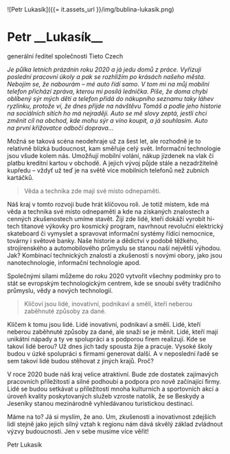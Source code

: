 <div class="persona">
![Petr Lukasík]({{= it.assets_url }}/img/bublina-lukasik.png)

  <div>
    <h1>Petr __Lukasík__</h1>
    <span>generální ředitel společnosti Tieto Czech</span>
  </div>
</div>

*Je půlka letních prázdnin roku 2020 a já jedu domů z&nbsp;práce. Vyřizuji poslední pracovní úkoly a pak se rozhlížím po krásách našeho města. Nebojím se, že nabourám &ndash; mé auto řídí samo. V&nbsp;tom mi na&nbsp;můj mobilní telefon přichází zpráva, kterou mi posílá lednička. Píše, že doma chybí oblíbený sýr mých dětí a telefon přidá do&nbsp;nákupního seznamu taky láhev ryzlinku, protože ví, že dnes přijde na&nbsp;návštěvu Tomáš a podle jeho historie na&nbsp;sociálních sítích ho má nejraději. Auto se mě slovy zeptá, jestli chci změnit cíl na&nbsp;obchod, kde mohu sýr a víno koupit, a já souhlasím. Auto na&nbsp;první křižovatce odbočí doprava…*

Možná se taková scéna neodehraje už za&nbsp;šest let, ale rozhodně je to relativně blízká budoucnost, kam směřuje celý svět. Informační technologie jsou všude kolem nás. Umožňují mobilní volání, nákup jízdenek na&nbsp;vlak či platbu kreditní kartou v&nbsp;obchodě. A&nbsp;jejich vývoj půjde stále a nezadržitelně kupředu &ndash; vždyť už teď je na&nbsp;světě více mobilních telefonů než zubních kartáčků.

> Věda a technika zde mají své místo odnepaměti.

Náš kraj v&nbsp;tomto rozvoji bude hrát klíčovou roli. Je totiž místem, kde má věda a technika své místo odnepaměti a kde na získaných znalostech a cenných zkušenostech umíme stavět. Žijí zde lidé, kteří dokáží vyrobit hi-tech titanové výkovky pro kosmický program, navrhnout revoluční elektrický skateboard či vymyslet a spravovat informační systémy řídící nemocnice, továrny i&nbsp;světové banky. Naše historie a dědictví v&nbsp;podobě těžkého, strojírenského a automobilového průmyslu se stanou naší největší výhodou. Jak? Kombinací technických znalostí a zkušeností s&nbsp;novými obory, jako jsou nanotechnologie, informační technologie apod.

Společnými silami můžeme do roku 2020 vytvořit všechny podmínky pro to stát se evropským technologickým centrem, kde se snoubí světy tradičního průmyslu, vědy a nových technologií.

> Klíčoví jsou lidé, inovativní, podnikaví a smělí, kteří neberou zaběhnuté způsoby za&nbsp;dané.

Klíčem k&nbsp;tomu jsou lidé. Lidé inovativní, podnikaví a smělí. Lidé, kteří neberou zaběhnuté způsoby za dané, ale snaží se je měnit. Lidé, kteří mají unikátní nápady a ty ve spolupráci a s&nbsp;podporou firem realizují. Kde se takoví lidé berou? Už dnes jich tady spousta žije a pracuje. Vysoké školy budou v&nbsp;úzké spolupráci s&nbsp;firmami generovat další. A&nbsp;v&nbsp;neposlední řadě se sem takoví lidé budou stěhovat z&nbsp;jiných krajů. Proč?

V&nbsp;roce 2020 bude náš kraj velice atraktivní. Bude zde dostatek zajímavých pracovních příležitostí a silné podhoubí a podpora pro nově začínající firmy. Lidé se budou setkávat u&nbsp;příležitostí mnoha kulturních a sportovních akcí a úroveň kvality poskytovaných služeb vzroste natolik, že se Beskydy a Jeseníky stanou mezinárodně vyhledávanou turistickou destinací.

Máme na to? Já si myslím, že ano. Um, zkušenosti a inovativnost zdejších lidí stejně jako jejich silný vztah k&nbsp;regionu nám dává skvělý základ zvládnout výzvy budoucnosti. Jen v&nbsp;sebe musíme více věřit!

Petr Lukasík
